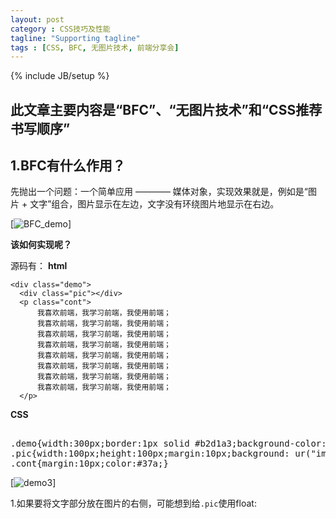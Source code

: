 ```yaml
---
layout: post
category : CSS技巧及性能
tagline: "Supporting tagline"
tags : [CSS, BFC, 无图片技术, 前端分享会]
---
```


{% include JB/setup %}

## 此文章主要内容是“BFC”、“无图片技术”和“CSS推荐书写顺序” ##

## 1.BFC有什么作用？ ##

先抛出一个问题：一个简单应用 ———— 媒体对象，实现效果就是，例如是“图片 + 文字”组合，图片显示在左边，文字没有环绕图片地显示在右边。

[![BFC_demo](http://pigerla.com/assets/images/20130827/BFCdemo.jpg)]

**该如何实现呢？**

<!--break-->

源码有：
**html**

    <div class="demo">
      <div class="pic"></div>
      <p class="cont">
          我喜欢前端，我学习前端，我使用前端；
          我喜欢前端，我学习前端，我使用前端；
          我喜欢前端，我学习前端，我使用前端；
          我喜欢前端，我学习前端，我使用前端；
          我喜欢前端，我学习前端，我使用前端；
          我喜欢前端，我学习前端，我使用前端；
          我喜欢前端，我学习前端，我使用前端；
          我喜欢前端，我学习前端，我使用前端；
      </p>
  </div>

**CSS**

<pre class="prettyprint linenums">   
.demo{width:300px;border:1px solid #b2d1a3;background-color:#e5ebe4;}
.pic{width:100px;height:100px;margin:10px;background: ur("img/100x100.gif");}
.cont{margin:10px;color:#37a;}
</pre>

[![demo3](http://pigerla.com/assets/images/20130827/demo3.jpg)]

1.如果要将文字部分放在图片的右侧，可能想到给`.pic`使用float:


